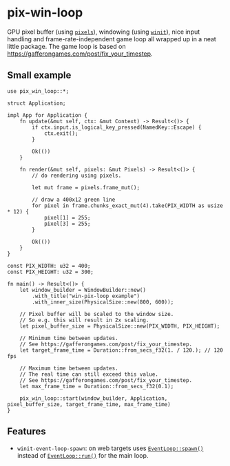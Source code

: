 # pix-win-loop

GPU pixel buffer (using [`pixels`][1]), windowing (using [`winit`][2]), nice input handling and frame-rate-independent game loop all wrapped up in a neat little package.
The game loop is based on <https://gafferongames.com/post/fix_your_timestep>.

## Small example

```no_run
use pix_win_loop::*;

struct Application;

impl App for Application {
    fn update(&mut self, ctx: &mut Context) -> Result<()> {
        if ctx.input.is_logical_key_pressed(NamedKey::Escape) {
            ctx.exit();
        }

        Ok(())
    }

    fn render(&mut self, pixels: &mut Pixels) -> Result<()> {
        // do rendering using pixels.

        let mut frame = pixels.frame_mut();

        // draw a 400x12 green line
        for pixel in frame.chunks_exact_mut(4).take(PIX_WIDTH as usize * 12) {
            pixel[1] = 255;
            pixel[3] = 255;
        }

        Ok(())
    }
}

const PIX_WIDTH: u32 = 400;
const PIX_HEIGHT: u32 = 300;

fn main() -> Result<()> {
    let window_builder = WindowBuilder::new()
        .with_title("win-pix-loop example")
        .with_inner_size(PhysicalSize::new(800, 600));

    // Pixel buffer will be scaled to the window size.
    // So e.g. this will result in 2x scaling.
    let pixel_buffer_size = PhysicalSize::new(PIX_WIDTH, PIX_HEIGHT);

    // Minimum time between updates.
    // See https://gafferongames.com/post/fix_your_timestep.
    let target_frame_time = Duration::from_secs_f32(1. / 120.); // 120 fps

    // Maximum time between updates.
    // The real time can still exceed this value.
    // See https://gafferongames.com/post/fix_your_timestep.
    let max_frame_time = Duration::from_secs_f32(0.1);

    pix_win_loop::start(window_builder, Application, pixel_buffer_size, target_frame_time, max_frame_time)
}

```

## Features

* `winit-event-loop-spawn`: on web targets uses [`EventLoop::spawn()`][4] instead of [`EventLoop::run()`][3] for the main loop.

[1]: https://crates.io/crates/pixels
[2]: https://crates.io/crates/winit
[3]: https://docs.rs/winit/0.29.5/winit/event_loop/struct.EventLoop.html#method.run
[4]: https://docs.rs/winit/0.29.5/wasm32-unknown-unknown/winit/platform/web/trait.EventLoopExtWebSys.html#tymethod.spawn
